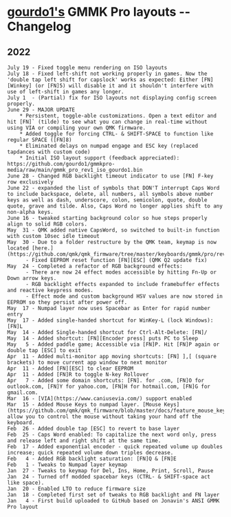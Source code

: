 # [gourdo1's](mailto:gourdo1@outlook.com) GMMK Pro layouts -- Changelog

## 2022

    July 19 - Fixed toggle menu rendering on ISO layouts
    July 18 - Fixed left-shift not working properly in games. Now the 'double tap left shift for capslock' works as expected: Either [FN][Winkey] (or [FN]5) will disable it and it shouldn't interfere with use of left-shift in games any longer. 
    July 1  - (Partial) fix for ISO layouts not displaying config screen properly.
    June 29 - MAJOR UPDATE
        * Persistent, toggle-able customizations. Open a text editor and hit [FN]` (tilde) to see what you can change in real-time without using VIA or compiling your own QMK firmware.
        * Added toggle for forcing CTRL- & SHIFT-SPACE to function like regular SPACE ([FN]8)
        * Eliminated delays on numpad engage and ESC key (replaced tapdances with custom code)
        * Initial ISO layout support (feedback appreciated): https://github.com/gourdo1/gmmkpro-media/raw/main/gmmk_pro_rev1_iso_gourdo1.bin
    June 28 - Changed RGB backlight timeout indicator to use [FN] F-key row exclusively
    June 22 - expanded the list of symbols that DON'T interrupt Caps Word to include backspace, delete, all numbers, all symbols above number keys as well as dash, underscore, colon, semicolon, quote, double quote, grave and tilde. Also, Caps Word no longer applies shift to any non-alpha keys.
    June 16 - tweaked starting background color so hue steps properly align to solid RGB colors.
    May  31 - QMK added native CapsWord, so switched to built-in function with custom 10sec idle timeout
    May  30 - Due to a folder restructure by the QMK team, keymap is now located [here.](https://github.com/qmk/qmk_firmware/tree/master/keyboards/gmmk/pro/rev1/ansi/keymaps/gourdo1)
          - Fixed EEPROM reset function [FN][ESC] (QMK Q2 update fix)
    May  24 - Completed a refactor of RGB background effects:
          - There are now 24 effect modes accessible by hitting Fn-Up or Down arrow keys.
          - RGB backlight effects expanded to include framebuffer effects and reactive keypress modes.
          - Effect mode and custom background HSV values are now stored in EEPROM so they persist after power off.
    May  17 - Numpad layer now uses Spacebar as Enter for rapid number entry
    May  17 - Added single-handed shortcut for WinKey-L (lock Windows): [FN]L
    May  14 - Added Single-handed shortcut for Ctrl-Alt-Delete: [FN]/
    May  14 - Added shortcut: [FN][Encoder press] puts PC to Sleep
    May   5 - Added paddle game; Accessible via [FN]P. Hit [FN]P again or double tap [ESC] to exit
    Apr  11 - Added multi-monitor app moving shortcuts: [FN] ],[ (square brackets) to move current app window to next monitor
    Apr  11 - Added [FN][ESC] to clear EEPROM
    Apr  11 - Added [FN]R to toggle N-key Rollover
    Apr   7 - Added some domain shortcuts: [FN]. for .com, [FN]O for outlook.com, [FN]Y for yahoo.com, [FN]H for hotmail.com, [FN]G for gmail.com.
    Mar  16 - [VIA](https://www.caniusevia.com/) support enabled
    Mar  15 - Added Mouse Keys to numpad layer. [Mouse Keys](https://github.com/qmk/qmk_firmware/blob/master/docs/feature_mouse_keys.md) allow you to control the mouse without taking your hand off the keyboard.
    Feb  26 - Added double tap [ESC] to revert to base layer
    Feb  25 - Caps Word enabled: To capitalize the next word only, press and release left and right shift at the same time.
    Feb  17 - Added exponential encoder - quick repeated volume up doubles increase; quick repeated volume down triples decrease.
    Feb   4 - Added RGB backlight saturation: [FN]Q & [FN]E
    Feb   1 - Tweaks to Numpad layer keymap
    Jan  27 - Tweaks to keymap for Del, Ins, Home, Print, Scroll, Pause
    Jan  24 - Turned off modded spacebar keys (CTRL- & SHIFT-space act like space).
    Jan  20 - Enabled LTO to reduce firmware size
    Jan  18 - Completed first set of tweaks to RGB backlight and FN layer
    Jan   4 - First build uploaded to GitHub based on Jonavin's ANSI GMMK Pro layout
